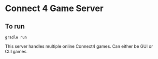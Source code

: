 # Connect 4 Game Server

## To run 

	gradle run

This server handles multiple online Connect4 games. 
Can either be GUI or CLI games. 